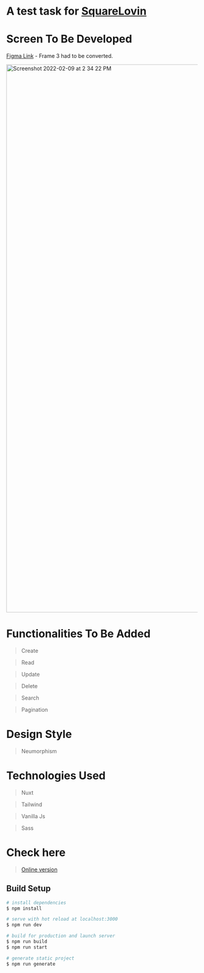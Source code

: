 # A test task for [SquareLovin](https://www.squarelovin.com)

# Screen To Be Developed

[Figma Link](https://www.figma.com/file/0FlATNFKDXxVlqUQcK1LhM/NUXT-Test-Task) - Frame 3 had to be converted.

<img width="1440" alt="Screenshot 2022-02-09 at 2 34 22 PM" src="https://user-images.githubusercontent.com/36547363/153161806-908cdd69-919d-4147-b389-1398f8913101.png">

# Functionalities To Be Added

> Create

> Read

> Update

> Delete

> Search

> Pagination

# Design Style

> Neumorphism

# Technologies Used

> Nuxt

> Tailwind

> Vanilla Js

> Sass

# Check here

> [Online version](https://nuxt-test-task-eight.vercel.app/)

## Build Setup

```bash
# install dependencies
$ npm install

# serve with hot reload at localhost:3000
$ npm run dev

# build for production and launch server
$ npm run build
$ npm run start

# generate static project
$ npm run generate
```
